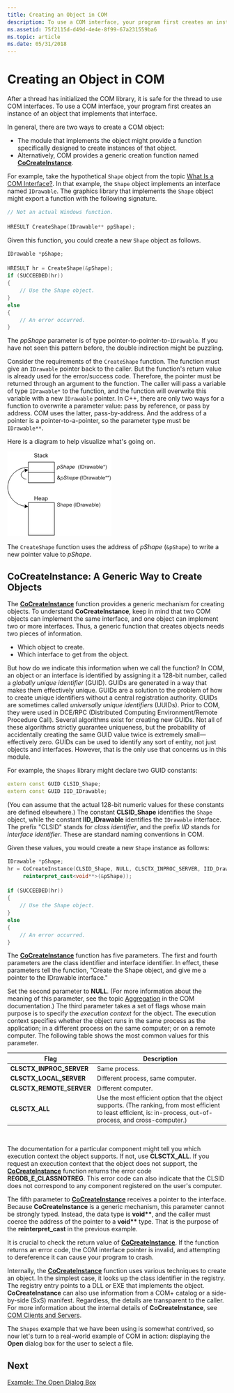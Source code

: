 ```yaml
---
title: Creating an Object in COM
description: To use a COM interface, your program first creates an instance of an object that implements that interface.
ms.assetid: 75f2115d-d49d-4e4e-8f99-67a231559ba6
ms.topic: article
ms.date: 05/31/2018
---
```


# Creating an Object in COM

After a thread has initialized the COM library, it is safe for the thread to use COM interfaces. To use a COM interface, your program first creates an instance of an object that implements that interface.

In general, there are two ways to create a COM object:

-   The module that implements the object might provide a function specifically designed to create instances of that object.
-   Alternatively, COM provides a generic creation function named [**CoCreateInstance**](https://docs.microsoft.com/windows/desktop/api/combaseapi/nf-combaseapi-cocreateinstance).

For example, take the hypothetical `Shape` object from the topic [What Is a COM Interface?](what-is-a-com-interface-.md). In that example, the `Shape` object implements an interface named `IDrawable`. The graphics library that implements the `Shape` object might export a function with the following signature.


```C++
// Not an actual Windows function. 

HRESULT CreateShape(IDrawable** ppShape);
```



Given this function, you could create a new `Shape` object as follows.


```C++
IDrawable *pShape;

HRESULT hr = CreateShape(&pShape);
if (SUCCEEDED(hr))
{
    // Use the Shape object.
}
else
{
    // An error occurred.
}
```



The *ppShape* parameter is of type pointer-to-pointer-to-`IDrawable`. If you have not seen this pattern before, the double indirection might be puzzling.

Consider the requirements of the `CreateShape` function. The function must give an `IDrawable` pointer back to the caller. But the function's return value is already used for the error/success code. Therefore, the pointer must be returned through an argument to the function. The caller will pass a variable of type `IDrawable*` to the function, and the function will overwrite this variable with a new `IDrawable` pointer. In C++, there are only two ways for a function to overwrite a parameter value: pass by reference, or pass by address. COM uses the latter, pass-by-address. And the address of a pointer is a pointer-to-a-pointer, so the parameter type must be `IDrawable**`.

Here is a diagram to help visualize what's going on.

![diagram that shows double pointer indirection](images/com03.png)

The `CreateShape` function uses the address of *pShape* (`&pShape`) to write a new pointer value to *pShape*.

## CoCreateInstance: A Generic Way to Create Objects

The [**CoCreateInstance**](https://docs.microsoft.com/windows/desktop/api/combaseapi/nf-combaseapi-cocreateinstance) function provides a generic mechanism for creating objects. To understand **CoCreateInstance**, keep in mind that two COM objects can implement the same interface, and one object can implement two or more interfaces. Thus, a generic function that creates objects needs two pieces of information.

-   Which object to create.
-   Which interface to get from the object.

But how do we indicate this information when we call the function? In COM, an object or an interface is identified by assigning it a 128-bit number, called a *globally unique identifier* (GUID). GUIDs are generated in a way that makes them effectively unique. GUIDs are a solution to the problem of how to create unique identifiers without a central registration authority. GUIDs are sometimes called *universally unique identifiers* (UUIDs). Prior to COM, they were used in DCE/RPC (Distributed Computing Environment/Remote Procedure Call). Several algorithms exist for creating new GUIDs. Not all of these algorithms strictly guarantee uniqueness, but the probability of accidentally creating the same GUID value twice is extremely small—effectively zero. GUIDs can be used to identify any sort of entity, not just objects and interfaces. However, that is the only use that concerns us in this module.

For example, the `Shapes` library might declare two GUID constants:


```C++
extern const GUID CLSID_Shape;
extern const GUID IID_IDrawable; 
```



(You can assume that the actual 128-bit numeric values for these constants are defined elsewhere.) The constant **CLSID\_Shape** identifies the `Shape` object, while the constant **IID\_IDrawable** identifies the `IDrawable` interface. The prefix "CLSID" stands for *class identifier*, and the prefix *IID* stands for *interface identifier*. These are standard naming conventions in COM.

Given these values, you would create a new `Shape` instance as follows:


```C++
IDrawable *pShape;
hr = CoCreateInstance(CLSID_Shape, NULL, CLSCTX_INPROC_SERVER, IID_Drawable,
     reinterpret_cast<void**>(&pShape));

if (SUCCEEDED(hr))
{
    // Use the Shape object.
}
else
{
    // An error occurred.
}
```



The [**CoCreateInstance**](https://docs.microsoft.com/windows/desktop/api/combaseapi/nf-combaseapi-cocreateinstance) function has five parameters. The first and fourth parameters are the class identifier and interface identifier. In effect, these parameters tell the function, "Create the Shape object, and give me a pointer to the IDrawable interface."

Set the second parameter to **NULL**. (For more information about the meaning of this parameter, see the topic [Aggregation](https://docs.microsoft.com/windows/desktop/com/aggregation) in the COM documentation.) The third parameter takes a set of flags whose main purpose is to specify the *execution context* for the object. The execution context specifies whether the object runs in the same process as the application; in a different process on the same computer; or on a remote computer. The following table shows the most common values for this parameter.



| Flag                       | Description                                                                                                                                                        |
|----------------------------|--------------------------------------------------------------------------------------------------------------------------------------------------------------------|
| **CLSCTX\_INPROC\_SERVER** | Same process.                                                                                                                                                      |
| **CLSCTX\_LOCAL\_SERVER**  | Different process, same computer.                                                                                                                                  |
| **CLSCTX\_REMOTE\_SERVER** | Different computer.                                                                                                                                                |
| **CLSCTX\_ALL**            | Use the most efficient option that the object supports. (The ranking, from most efficient to least efficient, is: in-process, out-of-process, and cross-computer.) |



 

The documentation for a particular component might tell you which execution context the object supports. If not, use **CLSCTX\_ALL**. If you request an execution context that the object does not support, the [**CoCreateInstance**](https://docs.microsoft.com/windows/desktop/api/combaseapi/nf-combaseapi-cocreateinstance) function returns the error code **REGDB\_E\_CLASSNOTREG**. This error code can also indicate that the CLSID does not correspond to any component registered on the user's computer.

The fifth parameter to [**CoCreateInstance**](https://docs.microsoft.com/windows/desktop/api/combaseapi/nf-combaseapi-cocreateinstance) receives a pointer to the interface. Because **CoCreateInstance** is a generic mechanism, this parameter cannot be strongly typed. Instead, the data type is **void\*\***, and the caller must coerce the address of the pointer to a **void\*\*** type. That is the purpose of the **reinterpret\_cast** in the previous example.

It is crucial to check the return value of [**CoCreateInstance**](https://docs.microsoft.com/windows/desktop/api/combaseapi/nf-combaseapi-cocreateinstance). If the function returns an error code, the COM interface pointer is invalid, and attempting to dereference it can cause your program to crash.

Internally, the [**CoCreateInstance**](https://docs.microsoft.com/windows/desktop/api/combaseapi/nf-combaseapi-cocreateinstance) function uses various techniques to create an object. In the simplest case, it looks up the class identifier in the registry. The registry entry points to a DLL or EXE that implements the object. **CoCreateInstance** can also use information from a COM+ catalog or a side-by-side (SxS) manifest. Regardless, the details are transparent to the caller. For more information about the internal details of **CoCreateInstance**, see [COM Clients and Servers](https://docs.microsoft.com/windows/desktop/com/com-clients-and-servers).

The `Shapes` example that we have been using is somewhat contrived, so now let's turn to a real-world example of COM in action: displaying the **Open** dialog box for the user to select a file.

## Next

[Example: The Open Dialog Box](example--the-open-dialog-box.md)

 

 




